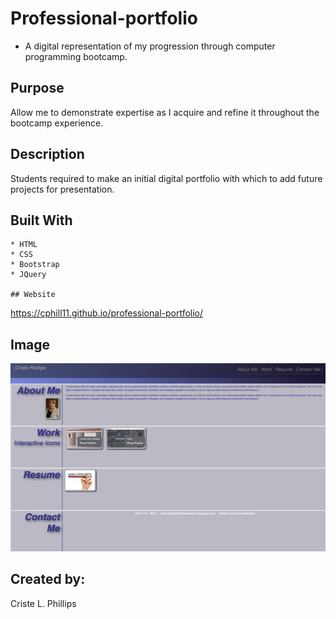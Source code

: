 # Professional-portfolio
  * A digital representation of my progression through computer programming bootcamp.

  ## Purpose
  Allow me to demonstrate expertise as I acquire and refine it throughout the bootcamp experience.

  ## Description
  Students required to make an initial digital portfolio with which to add future projects for presentation.
  
  ## Built With
    * HTML
    * CSS
    * Bootstrap
    * JQuery

	## Website
  https://cphill11.github.io/professional-portfolio/

  ## Image

![Screenshot](/assets/images/screenshot.png)

## Created by:
Criste L. Phillips
